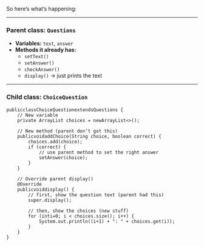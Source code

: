 So here’s what’s happening:

---

### **Parent class: `Questions`**

- **Variables:** `text`, `answer`
- **Methods it already has:**
  - `setText()`
  - `setAnswer()`
  - `checkAnswer()`
  - `display()` → just prints the text

---

### **Child class: `ChoiceQuestion`**

<pre class="overflow-visible!" data-start="331" data-end="1068"><div class="contain-inline-size rounded-2xl relative bg-token-sidebar-surface-primary"><div class="sticky top-9"><div class="absolute end-0 bottom-0 flex h-9 items-center pe-2"><div class="bg-token-bg-elevated-secondary text-token-text-secondary flex items-center gap-4 rounded-sm px-2 font-sans text-xs"></div></div></div><div class="overflow-y-auto p-4" dir="ltr"><code class="whitespace-pre! language-java"><span><span>public</span><span></span><span>class</span><span></span><span>ChoiceQuestion</span><span></span><span>extends</span><span></span><span>Questions</span><span> {
    </span><span>// New variable</span><span>
    </span><span>private</span><span> ArrayList<String> choices = </span><span>new</span><span></span><span>ArrayList</span><span><>();

    </span><span>// New method (parent don’t got this)</span><span>
    </span><span>public</span><span></span><span>void</span><span></span><span>addChoice</span><span>(String choice, boolean</span><span> correct) {
        choices.add(choice);
        </span><span>if</span><span> (correct) {
            </span><span>// use parent method to set the right answer</span><span>
            setAnswer(choice);
        }
    }

    </span><span>// Override parent display()</span><span>
    </span><span>@Override</span><span>
    </span><span>public</span><span></span><span>void</span><span></span><span>display</span><span>()</span><span> {
        </span><span>// first, show the question text (parent had this)</span><span>
        </span><span>super</span><span>.display(); 

        </span><span>// then, show the choices (new stuff)</span><span>
        </span><span>for</span><span> (</span><span>int</span><span></span><span>i</span><span></span><span>=</span><span></span><span>0</span><span>; i < choices.size(); i++) {
            System.out.println((i+</span><span>1</span><span>) + </span><span>": "</span><span> + choices.get(i));
        }
    }
}</span></span></code></div></div></pre>
